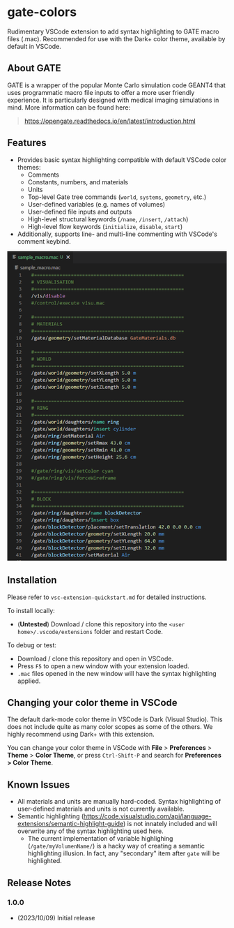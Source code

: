 # gate-colors

Rudimentary VSCode extension to add syntax highlighting to GATE macro files (.mac). Recommended for use with the Dark+ color theme, available by default in VSCode.

## About GATE
GATE is a wrapper of the popular Monte Carlo simulation code GEANT4 that uses programmatic macro file inputs to offer a more user friendly experience. It is particularly designed with medical imaging simulations in mind. More information can be found here: 
> https://opengate.readthedocs.io/en/latest/introduction.html 

## Features

- Provides basic syntax highlighting compatible with default VSCode color themes:
    - Comments
    - Constants, numbers, and materials
    - Units
    - Top-level Gate tree commands (```world```, ```systems```, ```geometry```, etc.)
    - User-defined variables (e.g. names of volumes)
    - User-defined file inputs and outputs
    - High-level structural keywords (```/name```, ```/insert```, ```/attach```)
    - High-level flow keywords (```initialize```, ```disable```, ```start```)
- Additionally, supports line- and multi-line commenting with VSCode's comment keybind.

![screenshot of syntax color on example .mac file](demo.png)

<!-- ## Requirements

If you have any requirements or dependencies, add a section describing those and how to install and configure them. -->

<!-- ## Extension Settings -->

<!-- Include if your extension adds any VS Code settings through the `contributes.configuration` extension point.

For example:

This extension contributes the following settings:

* `myExtension.enable`: Enable/disable this extension.
* `myExtension.thing`: Set to `blah` to do something. -->

## Installation
Please refer to ```vsc-extension-quickstart.md``` for detailed instructions.

To install locally:
- (**Untested**) Download / clone this repository into the `<user home>/.vscode/extensions` folder and restart Code.

To debug or test:
- Download / clone this repository and open in VSCode.
- Press `F5` to open a new window with your extension loaded.
- `.mac` files opened in the new window will have the syntax highlighting applied.

## Changing your color theme in VSCode
The default dark-mode color theme in VSCode is Dark (Visual Studio). This does not include quite as many color scopes as some of the others. We highly recommend using Dark+ with this extension. 

You can change your color theme in VSCode with **File** > **Preferences** > **Theme** > **Color Theme**, or press ```Ctrl-Shift-P``` and search for **Preferences > Color Theme**.

## Known Issues
- All materials and units are manually hard-coded. Syntax highlighting of user-defined materials and units is not currently available.
- Semantic highlighting (https://code.visualstudio.com/api/language-extensions/semantic-highlight-guide) is not innately included and will overwrite any of the syntax highlighting used here.
    - The current implementation of variable highlighing (```/gate/myVolumenName/```) is a hacky way of creating a semantic highlighting illusion. In fact, any "secondary" item after ```gate``` will be highlighted.

## Release Notes


### 1.0.0
- (2023/10/09) Initial release
